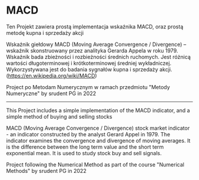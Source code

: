 # MACD

Ten Projekt zawiera prostą implementacja wskaźnika MACD, oraz prostą metodę kupna i sprzedaży akcji 

Wskaźnik giełdowy MACD (Moving Average Convergence / Divergence) – wskaźnik skonstruowany przez analityka Gerarda Appela w roku 1979. Wskaźnik bada zbieżności i rozbieżności średnich ruchomych. Jest różnicą wartości długoterminowej i krótkoterminowej średniej wykładniczej. Wykorzystywana jest do badania sygnałów kupna i sprzedaży akcji. (https://en.wikipedia.org/wiki/MACD)

Project po Metodam Numerycznym w ramach przedmiotu "Metody Numeryczne"
by srudent PG in 2022


--------------

This Project includes a simple implementation of the MACD indicator, and a simple method of buying and selling stocks

MACD (Moving Average Convergence / Divergence) stock market indicator - an indicator constructed by the analyst Gerard Appel in 1979. The indicator examines the convergence and divergence of moving averages. It is the difference between the long term value and the short term exponential mean. It is used to study stock buy and sell signals.

Project following the Numerical Method as part of the course "Numerical Methods"
by srudent PG in 2022
